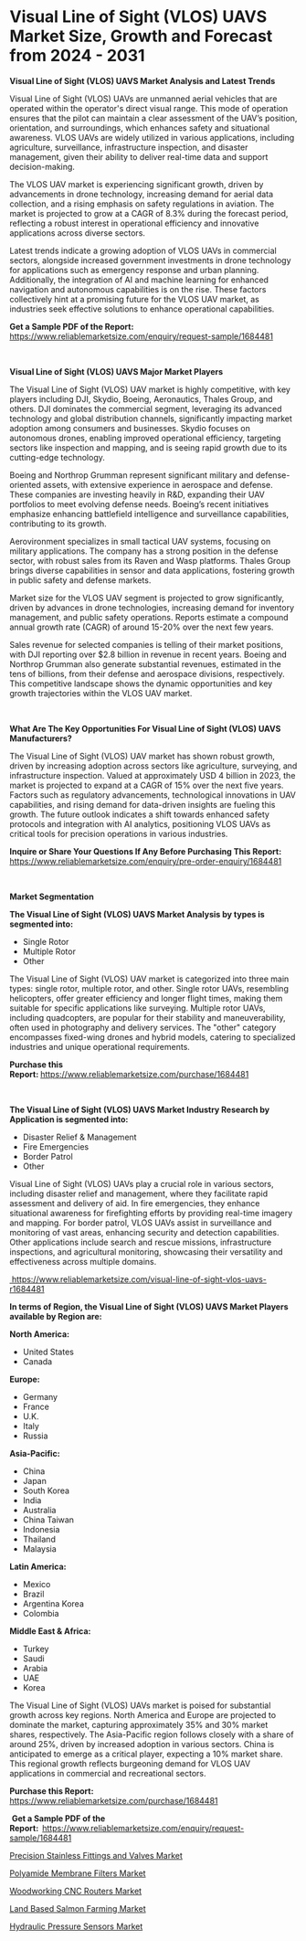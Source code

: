 <p><h1>Visual Line of Sight (VLOS) UAVS Market Size, Growth and Forecast from 2024 - 2031</h1></p><p><strong>Visual Line of Sight (VLOS) UAVS Market Analysis and Latest Trends</strong></p>
<p><p>Visual Line of Sight (VLOS) UAVs are unmanned aerial vehicles that are operated within the operator's direct visual range. This mode of operation ensures that the pilot can maintain a clear assessment of the UAV’s position, orientation, and surroundings, which enhances safety and situational awareness. VLOS UAVs are widely utilized in various applications, including agriculture, surveillance, infrastructure inspection, and disaster management, given their ability to deliver real-time data and support decision-making.</p><p>The VLOS UAV market is experiencing significant growth, driven by advancements in drone technology, increasing demand for aerial data collection, and a rising emphasis on safety regulations in aviation. The market is projected to grow at a CAGR of 8.3% during the forecast period, reflecting a robust interest in operational efficiency and innovative applications across diverse sectors. </p><p>Latest trends indicate a growing adoption of VLOS UAVs in commercial sectors, alongside increased government investments in drone technology for applications such as emergency response and urban planning. Additionally, the integration of AI and machine learning for enhanced navigation and autonomous capabilities is on the rise. These factors collectively hint at a promising future for the VLOS UAV market, as industries seek effective solutions to enhance operational capabilities.</p></p>
<p><strong>Get a Sample PDF of the Report:&nbsp;</strong> <a href="https://www.reliablemarketsize.com/enquiry/request-sample/1684481?utm_campaign=1609&utm_medium=2&utm_source=Github&utm_content=ia&utm_term=16102024&utm_id=visual-line-of-sight-vlos-uavs">https://www.reliablemarketsize.com/enquiry/request-sample/1684481</a></p>
<p>&nbsp;</p>
<p><strong>Visual Line of Sight (VLOS) UAVS Major Market Players</strong></p>
<p><p>The Visual Line of Sight (VLOS) UAV market is highly competitive, with key players including DJI, Skydio, Boeing, Aeronautics, Thales Group, and others. DJI dominates the commercial segment, leveraging its advanced technology and global distribution channels, significantly impacting market adoption among consumers and businesses. Skydio focuses on autonomous drones, enabling improved operational efficiency, targeting sectors like inspection and mapping, and is seeing rapid growth due to its cutting-edge technology.</p><p>Boeing and Northrop Grumman represent significant military and defense-oriented assets, with extensive experience in aerospace and defense. These companies are investing heavily in R&D, expanding their UAV portfolios to meet evolving defense needs. Boeing’s recent initiatives emphasize enhancing battlefield intelligence and surveillance capabilities, contributing to its growth.</p><p>Aerovironment specializes in small tactical UAV systems, focusing on military applications. The company has a strong position in the defense sector, with robust sales from its Raven and Wasp platforms. Thales Group brings diverse capabilities in sensor and data applications, fostering growth in public safety and defense markets.</p><p>Market size for the VLOS UAV segment is projected to grow significantly, driven by advances in drone technologies, increasing demand for inventory management, and public safety operations. Reports estimate a compound annual growth rate (CAGR) of around 15-20% over the next few years.</p><p>Sales revenue for selected companies is telling of their market positions, with DJI reporting over $2.8 billion in revenue in recent years. Boeing and Northrop Grumman also generate substantial revenues, estimated in the tens of billions, from their defense and aerospace divisions, respectively. This competitive landscape shows the dynamic opportunities and key growth trajectories within the VLOS UAV market.</p></p>
<p>&nbsp;</p>
<p><strong>What Are The Key Opportunities For Visual Line of Sight (VLOS) UAVS Manufacturers?</strong></p>
<p><p>The Visual Line of Sight (VLOS) UAV market has shown robust growth, driven by increasing adoption across sectors like agriculture, surveying, and infrastructure inspection. Valued at approximately USD 4 billion in 2023, the market is projected to expand at a CAGR of 15% over the next five years. Factors such as regulatory advancements, technological innovations in UAV capabilities, and rising demand for data-driven insights are fueling this growth. The future outlook indicates a shift towards enhanced safety protocols and integration with AI analytics, positioning VLOS UAVs as critical tools for precision operations in various industries.</p></p>
<p><strong>Inquire or Share Your Questions If Any Before Purchasing This Report:</strong> <a href="https://www.reliablemarketsize.com/enquiry/pre-order-enquiry/1684481?utm_campaign=1609&utm_medium=2&utm_source=Github&utm_content=ia&utm_term=16102024&utm_id=visual-line-of-sight-vlos-uavs">https://www.reliablemarketsize.com/enquiry/pre-order-enquiry/1684481</a></p>
<p>&nbsp;</p>
<p><strong>Market Segmentation</strong></p>
<p><strong>The Visual Line of Sight (VLOS) UAVS Market Analysis by types is segmented into:</strong></p>
<p><ul><li>Single Rotor</li><li>Multiple Rotor</li><li>Other</li></ul></p>
<p><p>The Visual Line of Sight (VLOS) UAV market is categorized into three main types: single rotor, multiple rotor, and other. Single rotor UAVs, resembling helicopters, offer greater efficiency and longer flight times, making them suitable for specific applications like surveying. Multiple rotor UAVs, including quadcopters, are popular for their stability and maneuverability, often used in photography and delivery services. The "other" category encompasses fixed-wing drones and hybrid models, catering to specialized industries and unique operational requirements.</p></p>
<p><strong>Purchase this Report:&nbsp;</strong><a href="https://www.reliablemarketsize.com/purchase/1684481?utm_campaign=1609&utm_medium=2&utm_source=Github&utm_content=ia&utm_term=16102024&utm_id=visual-line-of-sight-vlos-uavs">https://www.reliablemarketsize.com/purchase/1684481</a></p>
<p>&nbsp;</p>
<p><strong>The Visual Line of Sight (VLOS) UAVS Market Industry Research by Application is segmented into:</strong></p>
<p><ul><li>Disaster Relief & Management</li><li>Fire Emergencies</li><li>Border Patrol</li><li>Other</li></ul></p>
<p><p>Visual Line of Sight (VLOS) UAVs play a crucial role in various sectors, including disaster relief and management, where they facilitate rapid assessment and delivery of aid. In fire emergencies, they enhance situational awareness for firefighting efforts by providing real-time imagery and mapping. For border patrol, VLOS UAVs assist in surveillance and monitoring of vast areas, enhancing security and detection capabilities. Other applications include search and rescue missions, infrastructure inspections, and agricultural monitoring, showcasing their versatility and effectiveness across multiple domains.</p></p>
<p><a href="https://www.reliablemarketsize.com/visual-line-of-sight-vlos-uavs-r1684481?utm_campaign=1609&utm_medium=2&utm_source=Github&utm_content=ia&utm_term=16102024&utm_id=visual-line-of-sight-vlos-uavs">&nbsp;https://www.reliablemarketsize.com/visual-line-of-sight-vlos-uavs-r1684481</a></p>
<p><strong>In terms of Region, the Visual Line of Sight (VLOS) UAVS Market Players available by Region are:</strong></p>
<p>
    <p> <strong> North America: </strong>
        <ul>
            <li>United States</li>
            <li>Canada</li>
        </ul>
        </p> 
    <p> <strong> Europe: </strong>
        <ul>
            <li>Germany</li>
            <li>France</li>
            <li>U.K.</li>
            <li>Italy</li>
            <li>Russia</li>
        </ul>
        </p> 
    <p> <strong> Asia-Pacific: </strong>
        <ul>
            <li>China</li>
            <li>Japan</li>
            <li>South Korea</li>
            <li>India</li>
            <li>Australia</li>
            <li>China Taiwan</li>
            <li>Indonesia</li>
            <li>Thailand</li>
            <li>Malaysia</li>
        </ul>
        </p> 
    <p> <strong> Latin America: </strong>
        <ul>
            <li>Mexico</li>
            <li>Brazil</li>
            <li>Argentina Korea</li>
            <li>Colombia</li>
        </ul>
        </p> 
    <p> <strong> Middle East & Africa: </strong>
        <ul>
            <li>Turkey</li>
            <li>Saudi</li>
            <li>Arabia</li>
            <li>UAE</li>
            <li>Korea</li>
        </ul>
    </p>
    </p>
<p><p>The Visual Line of Sight (VLOS) UAVs market is poised for substantial growth across key regions. North America and Europe are projected to dominate the market, capturing approximately 35% and 30% market shares, respectively. The Asia-Pacific region follows closely with a share of around 25%, driven by increased adoption in various sectors. China is anticipated to emerge as a critical player, expecting a 10% market share. This regional growth reflects burgeoning demand for VLOS UAV applications in commercial and recreational sectors.</p></p>
<p><strong>Purchase this Report: </strong><a href="https://www.reliablemarketsize.com/purchase/1684481?utm_campaign=1609&utm_medium=2&utm_source=Github&utm_content=ia&utm_term=16102024&utm_id=visual-line-of-sight-vlos-uavs">https://www.reliablemarketsize.com/purchase/1684481</a></p>
<p>&nbsp;<strong>Get a Sample PDF of the Report:&nbsp;&nbsp;</strong><a href="https://www.reliablemarketsize.com/enquiry/request-sample/1684481?utm_campaign=1609&utm_medium=2&utm_source=Github&utm_content=ia&utm_term=16102024&utm_id=visual-line-of-sight-vlos-uavs">https://www.reliablemarketsize.com/enquiry/request-sample/1684481</a></p>
<p><strong></strong></p>
<p><p><a href="https://github.com/arionmp/Market-Research-Report-List-5/blob/main/precision-stainless-fittings-and-valves-market.md?utm_campaign=1609&utm_medium=2&utm_source=Github&utm_content=ia&utm_term=16102024&utm_id=visual-line-of-sight-vlos-uavs">Precision Stainless Fittings and Valves Market</a></p><p><a href="https://www.linkedin.com/pulse/polyamide-membrane-filters-market-evolution-key-trends-regional-40b6f?trk=public_post_embed_feed-article-content&utm_campaign=1609&utm_medium=2&utm_source=Github&utm_content=ia&utm_term=16102024&utm_id=visual-line-of-sight-vlos-uavs">Polyamide Membrane Filters Market</a></p><p><a href="https://www.linkedin.com/pulse/woodworking-cnc-routers-market-global-regional-analysis-focus-svrgf?trk=public_post_embed_feed-article-content&utm_campaign=1609&utm_medium=2&utm_source=Github&utm_content=ia&utm_term=16102024&utm_id=visual-line-of-sight-vlos-uavs">Woodworking CNC Routers Market</a></p><p><a href="https://www.linkedin.com/pulse/land-based-salmon-farming-market-size-segmentation-trends-growth-cyoqf?trk=public_post_embed_feed-article-content&utm_campaign=1609&utm_medium=2&utm_source=Github&utm_content=ia&utm_term=16102024&utm_id=visual-line-of-sight-vlos-uavs">Land Based Salmon Farming Market</a></p><p><a href="https://www.linkedin.com/pulse/pioneering-growth-analyzing-global-hydraulic-pressure-sensors-b5ztc?trk=public_post_embed_feed-article-content&utm_campaign=1609&utm_medium=2&utm_source=Github&utm_content=ia&utm_term=16102024&utm_id=visual-line-of-sight-vlos-uavs">Hydraulic Pressure Sensors Market</a></p></p>